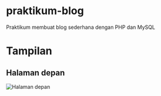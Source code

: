# praktikum-blog
Praktikum membuat blog sederhana dengan PHP dan MySQL

# Tampilan
## Halaman depan

![Halaman depan]('http://41.media.tumblr.com/7df5eb55db3a50b8026b05f3708b7e42/tumblr_nz2w8waNxw1r0ybrro1_1280.png')
